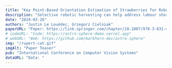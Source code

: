 ```yaml
---
title: "Key Point-Based Orientation Estimation of Strawberries for Robotic Fruit Picking"
description: "Selective robotic harvesting can help address labour shortages affecting modern global agriculture. For an accurate and efficient picking process, a robotic harvester requires the precise location and orientation of the fruit to effectively plan the trajectory of the end effector. The current methods for estimating fruit orientation employ either complete 3D information registered from multiple views or rely on fully-supervised learning techniques, requiring difficult-to-obtain manual annotation of the reference orientation. In this paper, we introduce a novel key-point-based fruit orientation estimation method for the prediction of 3D orientation from 2D images directly. The proposed technique can work without full 3D orientation annotations but can also exploit such information for improved accuracy. We evaluate our work on two separate datasets of strawberry images obtained from real-world scenarios. Our method achieves state-of-the-art performance with an average error as low as , improving predictions by 30% compared to previous work presented in [17]. Furthermore, our method is suited for real-time robotic applications with fast inference times of 30 ms."
date: "2024-03-26"
authors: "Justin Le Louëdec, Grzegorz Cielniak"
paperURL: "Paper: https://link.springer.com/chapter/10.1007/978-3-031-44137-0_13"
# codeURL: "Code: https://astro-sphere-demo.vercel.app"
# webURL: "Web: https://github.com/markhorn-dev/astro-sphere"
img: "/rupert-cat.gif"
imgAlt: "Paper Teaser"
pub: "International Conference on Computer Vision Systems"
dataURL: "Data: "
---
```


